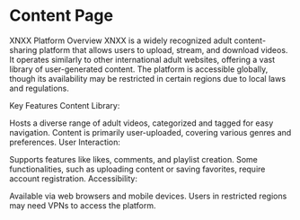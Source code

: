 # Content Page

‌XNXX Platform Overview‌
XNXX is a widely recognized adult content-sharing platform that allows users to upload, stream, and download videos. It operates similarly to other international adult websites, offering a vast library of user-generated content. The platform is accessible globally, though its availability may be restricted in certain regions due to local laws and regulations.

‌Key Features‌
‌Content Library‌:

Hosts a diverse range of adult videos, categorized and tagged for easy navigation.
Content is primarily user-uploaded, covering various genres and preferences.
‌User Interaction‌:

Supports features like likes, comments, and playlist creation.
Some functionalities, such as uploading content or saving favorites, require account registration.
‌Accessibility‌:

Available via web browsers and mobile devices.
Users in restricted regions may need VPNs to access the platform.
